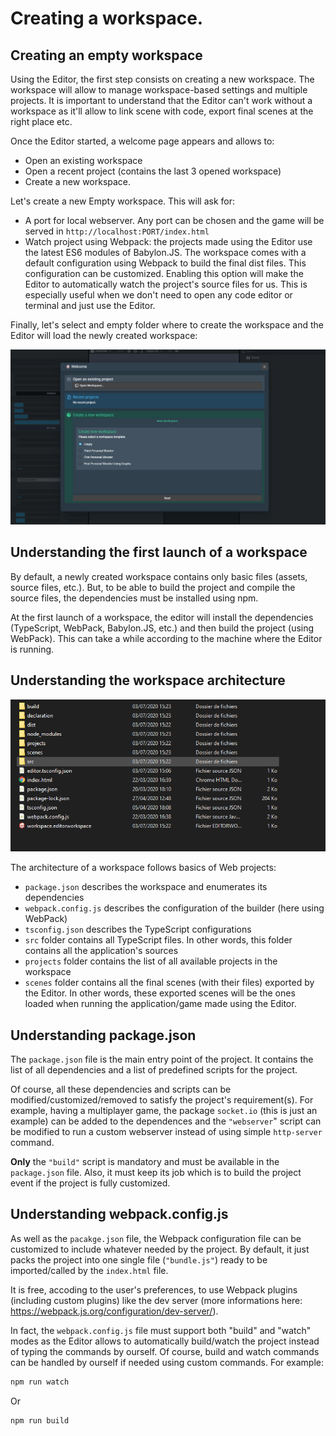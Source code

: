 # Creating a workspace.

## Creating an empty workspace
Using the Editor, the first step consists on creating a new workspace. The workspace will allow to manage workspace-based settings and multiple projects.
It is important to understand that the Editor can't work without a workspace as it'll allow to link scene with code, export final scenes at the right place etc.

Once the Editor started, a welcome page appears and allows to:
* Open an existing workspace
* Open a recent project (contains the last 3 opened workspace)
* Create a new workspace.

Let's create a new Empty workspace. This will ask for:
* A port for local webserver. Any port can be chosen and the game will be served in `http://localhost:PORT/index.html`
* Watch project using Webpack: the projects made using the Editor use the latest ES6 modules of Babylon.JS. The workspace comes with a default configuration using Webpack to build the final dist files. This configuration can be customized. Enabling this option will make the Editor to automatically watch the project's source files for us. This is especially useful when we don't need to open any code editor or terminal and just use the Editor.

Finally, let's select and empty folder where to create the workspace and the Editor will load the newly created workspace:

![CreatingEmptyWorkspace](./create-workspace.gif)

## Understanding the first launch of a workspace
By default, a newly created workspace contains only basic files (assets, source files, etc.). But, to be able to build the project and compile the source files, the dependencies must be installed using npm.

At the first launch of a workspace, the editor will install the dependencies (TypeScript, WebPack, Babylon.JS, etc.) and then build the project (using WebPack). This can take a while according to the machine where the Editor is running.

## Understanding the workspace architecture

![WorkspaceArchitecture](./architecture.png)

The architecture of a workspace follows basics of Web projects:
* `package.json` describes the workspace and enumerates its dependencies
* `webpack.config.js` describes the configuration of the builder (here using WebPack)
* `tsconfig.json` describes the TypeScript configurations
* `src` folder contains all TypeScript files. In other words, this folder contains all the application's sources
* `projects` folder contains the list of all available projects in the workspace
* `scenes` folder contains all the final scenes (with their files) exported by the Editor. In other words, these exported scenes will be the ones loaded when running the application/game made using the Editor.

## Understanding package.json
The `package.json` file is the main entry point of the project. It contains the list of all dependencies and a list of predefined scripts for the project.

Of course, all these dependencies and scripts can be modified/customized/removed to satisfy the project's requirement(s). For example, having a multiplayer game, the package `socket.io` (this is just an example) can be added to the dependences and the `"webserver`" script can be modified to run a custom webserver instead of using simple `http-server` command.

**Only** the `"build"` script is mandatory and must be available in the `package.json` file. Also, it must keep its job which is to build the project event if the project is fully customized.

## Understanding webpack.config.js
As well as the `pacakge.json` file, the Webpack configuration file can be customized to include whatever needed by the project. By default, it just packs the project into one single file (`"bundle.js"`) ready to be imported/called by the `index.html` file.

It is free, accoding to the user's preferences, to use Webpack plugins (including custom plugins) like the dev server (more informations here: https://webpack.js.org/configuration/dev-server/).

In fact, the `webpack.config.js` file must support both "build" and "watch" modes as the Editor allows to automatically build/watch the project instead of typing the commands by ourself. Of course, build and watch commands can be handled by ourself if needed using custom commands. For example:

```bash
npm run watch
```
Or
```bash
npm run build
```
